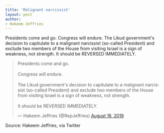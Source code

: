 ```yaml
---
title: 'Malignant narcissist'
layout: post
author:
- Hakeem Jeffries
---
```


Presidents come and go. Congress will endure. The Likud government's decision to capitulate to a malignant narcissist (so-called President) and exclude two members of the House from visiting Israel is a sign of weakness, not strength. It should be REVERSED IMMEDIATELY.

<blockquote class="twitter-tweet"><p lang="en" dir="ltr">Presidents come and go.<br><br>Congress will endure.<br><br>The Likud government's decision to capitulate to a malignant narcissist (so-called President) and exclude two members of the House from visiting Israel is a sign of weakness, not strength.<br><br>It should be REVERSED IMMEDIATELY.</p>&mdash; Hakeem Jeffries (@RepJeffries) <a href="https://twitter.com/RepJeffries/status/1162165774871666689?ref_src=twsrc%5Etfw">August 16, 2019</a></blockquote> <script async src="https://platform.twitter.com/widgets.js" charset="utf-8"></script>

Source: Hakeem Jeffries, via Twitter
